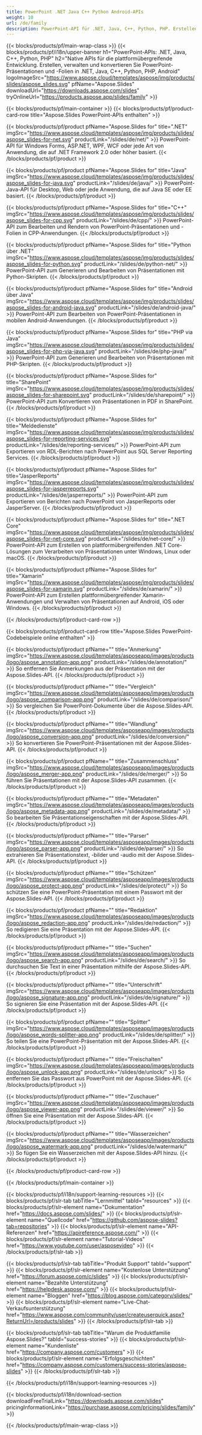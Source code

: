 ```yaml
---
title: PowerPoint .NET Java C++ Python Android-APIs
weight: 10
url: /de/family
description: PowerPoint-API für .NET, Java, C++, Python, PHP. Erstellen Schreiben Bearbeiten Rendern Drucken PowerPoint PPT, PPTX, ODP. Exportieren Sie Folien in SSRS und JasperReports
---
```


{{< blocks/products/pf/main-wrap-class >}}
{{< blocks/products/pf/i18n/upper-banner h1="PowerPoint-APIs: .NET, Java, C++, Python, PHP" h2="Native APIs für die plattformübergreifende Entwicklung. Erstellen, verwalten und konvertieren Sie PowerPoint-Präsentationen und -Folien in .NET, Java, C++, Python, PHP, Android" logoImageSrc="https://www.aspose.cloud/templates/aspose/img/products/slides/aspose_slides.svg" pfName="Aspose.Slides" downloadUrl="https://downloads.aspose.com/slides" tryOnlineUrl="https://products.aspose.app/slides/family" >}}

{{< blocks/products/pf/main-container >}}
{{< blocks/products/pf/product-card-row title="Aspose.Slides PowerPoint-APIs enthalten" >}}

{{< blocks/products/pf/product pfName="Aspose.Slides for" title=".NET" imgSrc="https://www.aspose.cloud/templates/aspose/img/products/slides/aspose_slides-for-net.svg" productLink="/slides/de/net/" >}}
PowerPoint-API für Windows Forms, ASP.NET, WPF, WCF oder jede Art von Anwendung, die auf .NET Framework 2.0 oder höher basiert.
{{< /blocks/products/pf/product >}}

{{< blocks/products/pf/product pfName="Aspose.Slides for" title="Java" imgSrc="https://www.aspose.cloud/templates/aspose/img/products/slides/aspose_slides-for-java.svg" productLink="/slides/de/java/" >}}
PowerPoint-Java-API für Desktop, Web oder jede Anwendung, die auf Java SE oder EE basiert.
{{< /blocks/products/pf/product >}}

{{< blocks/products/pf/product pfName="Aspose.Slides for" title="C++" imgSrc="https://www.aspose.cloud/templates/aspose/img/products/slides/aspose_slides-for-cpp.svg" productLink="/slides/de/cpp/" >}}
PowerPoint-API zum Bearbeiten und Rendern von PowerPoint-Präsentationen und -Folien in CPP-Anwendungen.
{{< /blocks/products/pf/product >}}

{{< blocks/products/pf/product pfName="Aspose.Slides for" title="Python über .NET" imgSrc="https://www.aspose.cloud/templates/aspose/img/products/slides/aspose_slides-for-python.svg" productLink="/slides/de/python-net/" >}}
PowerPoint-API zum Generieren und Bearbeiten von Präsentationen mit Python-Skripten.
{{< /blocks/products/pf/product >}}

{{< blocks/products/pf/product pfName="Aspose.Slides for" title="Android über Java" imgSrc="https://www.aspose.cloud/templates/aspose/img/products/slides/aspose_slides-for-android-java.svg" productLink="/slides/de/android-java/" >}}
PowerPoint-API zum Bearbeiten von PowerPoint-Präsentationen in mobilen Android-Anwendungen.
{{< /blocks/products/pf/product >}}

{{< blocks/products/pf/product pfName="Aspose.Slides for" title="PHP via Java" imgSrc="https://www.aspose.cloud/templates/aspose/img/products/slides/aspose_slides-for-php-via-java.svg" productLink="/slides/de/php-java/" >}}
PowerPoint-API zum Generieren und Bearbeiten von Präsentationen mit PHP-Skripten.
{{< /blocks/products/pf/product >}}

{{< blocks/products/pf/product pfName="Aspose.Slides for" title="SharePoint" imgSrc="https://www.aspose.cloud/templates/aspose/img/products/slides/aspose_slides-for-sharepoint.svg" productLink="/slides/de/sharepoint/" >}}
PowerPoint-API zum Konvertieren von Präsentationen in PDF in SharePoint.
{{< /blocks/products/pf/product >}}

{{< blocks/products/pf/product pfName="Aspose.Slides for" title="Meldedienste" imgSrc="https://www.aspose.cloud/templates/aspose/img/products/slides/aspose_slides-for-reporting-services.svg" productLink="/slides/de/reporting-services/" >}}
PowerPoint-API zum Exportieren von RDL-Berichten nach PowerPoint aus SQL Server Reporting Services.
{{< /blocks/products/pf/product >}}

{{< blocks/products/pf/product pfName="Aspose.Slides for" title="JasperReports" imgSrc="https://www.aspose.cloud/templates/aspose/img/products/slides/aspose_slides-for-jasperreports.svg" productLink="/slides/de/jasperreports/" >}}
PowerPoint-API zum Exportieren von Berichten nach PowerPoint von JasperReports oder JasperServer.
{{< /blocks/products/pf/product >}}

{{< blocks/products/pf/product pfName="Aspose.Slides for" title=".NET Core" imgSrc="https://www.aspose.cloud/templates/aspose/img/products/slides/aspose_slides-for-net-core.svg" productLink="/slides/de/net-core/" >}}
PowerPoint-API zum Erstellen von plattformübergreifenden .NET Core-Lösungen zum Verarbeiten von Präsentationen unter Windows, Linux oder macOS.
{{< /blocks/products/pf/product >}}

{{< blocks/products/pf/product pfName="Aspose.Slides for" title="Xamarin" imgSrc="https://www.aspose.cloud/templates/aspose/img/products/slides/aspose_slides-for-xamarin.svg" productLink="/slides/de/xamarin/" >}}
PowerPoint-API zum Erstellen plattformübergreifender Xamarin-Anwendungen und Verwalten von Präsentationen auf Android, iOS oder Windows.
{{< /blocks/products/pf/product >}}

{{< /blocks/products/pf/product-card-row >}}


{{< blocks/products/pf/product-card-row title="Aspose.Slides PowerPoint-Codebeispiele online enthalten" >}}

{{< blocks/products/pf/product pfName="" title="Anmerkung" imgSrc="https://www.aspose.cloud/templates/asposeapp/images/products/logo/aspose_annotation-app.png" productLink="/slides/de/annotation/" >}}
So entfernen Sie Anmerkungen aus der Präsentation mit der Aspose.Slides-API.
{{< /blocks/products/pf/product >}}

{{< blocks/products/pf/product pfName="" title="Vergleich" imgSrc="https://www.aspose.cloud/templates/asposeapp/images/products/logo/aspose_comparison-app.png" productLink="/slides/de/comparison/" >}}
So vergleichen Sie PowerPoint-Dokumente über die Aspose.Slides-API.
{{< /blocks/products/pf/product >}}

{{< blocks/products/pf/product pfName="" title="Wandlung" imgSrc="https://www.aspose.cloud/templates/asposeapp/images/products/logo/aspose_conversion-app.png" productLink="/slides/de/conversion/" >}}
So konvertieren Sie PowerPoint-Präsentationen mit der Aspose.Slides-API.
{{< /blocks/products/pf/product >}}

{{< blocks/products/pf/product pfName="" title="Zusammenschluss" imgSrc="https://www.aspose.cloud/templates/asposeapp/images/products/logo/aspose_merger-app.png" productLink="/slides/de/merger/" >}}
So führen Sie Präsentationen mit der Aspose.Slides-API zusammen.
{{< /blocks/products/pf/product >}}

{{< blocks/products/pf/product pfName="" title="Metadaten" imgSrc="https://www.aspose.cloud/templates/asposeapp/images/products/logo/aspose_metadata-app.png" productLink="/slides/de/metadata/" >}}
So bearbeiten Sie Präsentationseigenschaften mit der Aspose.Slides-API.
{{< /blocks/products/pf/product >}}

{{< blocks/products/pf/product pfName="" title="Parser" imgSrc="https://www.aspose.cloud/templates/asposeapp/images/products/logo/aspose_parser-app.png" productLink="/slides/de/parser/" >}}
So extrahieren Sie Präsentationstext, -bilder und -audio mit der Aspose.Slides-API.
{{< /blocks/products/pf/product >}}

{{< blocks/products/pf/product pfName="" title="Schützen" imgSrc="https://www.aspose.cloud/templates/asposeapp/images/products/logo/aspose_protect-app.png" productLink="/slides/de/protect/" >}}
So schützen Sie eine PowerPoint-Präsentation mit einem Passwort mit der Aspose.Slides-API.
{{< /blocks/products/pf/product >}}

{{< blocks/products/pf/product pfName="" title="Redaktion" imgSrc="https://www.aspose.cloud/templates/asposeapp/images/products/logo/aspose_redaction-app.png" productLink="/slides/de/redaction/" >}}
So redigieren Sie eine Präsentation mit der Aspose.Slides-API.
{{< /blocks/products/pf/product >}}

{{< blocks/products/pf/product pfName="" title="Suchen" imgSrc="https://www.aspose.cloud/templates/asposeapp/images/products/logo/aspose_search-app.png" productLink="/slides/de/search/" >}}
So durchsuchen Sie Text in einer Präsentation mithilfe der Aspose.Slides-API.
{{< /blocks/products/pf/product >}}

{{< blocks/products/pf/product pfName="" title="Unterschrift" imgSrc="https://www.aspose.cloud/templates/asposeapp/images/products/logo/aspose_signature-app.png" productLink="/slides/de/signature/" >}}
So signieren Sie eine Präsentation mit der Aspose.Slides-API.
{{< /blocks/products/pf/product >}}

{{< blocks/products/pf/product pfName="" title="Splitter" imgSrc="https://www.aspose.cloud/templates/asposeapp/images/products/logo/aspose_words-splitter-app.png" productLink="/slides/de/splitter/" >}}
So teilen Sie eine PowerPoint-Präsentation mit der Aspose.Slides-API.
{{< /blocks/products/pf/product >}}

{{< blocks/products/pf/product pfName="" title="Freischalten" imgSrc="https://www.aspose.cloud/templates/asposeapp/images/products/logo/aspose_unlock-app.png" productLink="/slides/de/unlock/" >}}
So entfernen Sie das Passwort aus PowerPoint mit der Aspose.Slides-API.
{{< /blocks/products/pf/product >}}

{{< blocks/products/pf/product pfName="" title="Zuschauer" imgSrc="https://www.aspose.cloud/templates/asposeapp/images/products/logo/aspose_viewer-app.png" productLink="/slides/de/viewer/" >}}
So öffnen Sie eine Präsentation mit der Aspose.Slides-API.
{{< /blocks/products/pf/product >}}

{{< blocks/products/pf/product pfName="" title="Wasserzeichen" imgSrc="https://www.aspose.cloud/templates/asposeapp/images/products/logo/aspose_watermark-app.png" productLink="/slides/de/watermark/" >}}
So fügen Sie ein Wasserzeichen mit der Aspose.Slides-API hinzu.
{{< /blocks/products/pf/product >}}

{{< /blocks/products/pf/product-card-row >}}

{{< /blocks/products/pf/main-container >}}

{{< blocks/products/pf/i18n/support-learning-resources >}}
{{< blocks/products/pf/slr-tab tabTitle="Lernmittel" tabId="resources" >}}
{{< blocks/products/pf/slr-element name="Dokumentation" href="https://docs.aspose.com/slides/" >}}
{{< blocks/products/pf/slr-element name="Quellcode" href="https://github.com/aspose-slides?tab=repositories" >}}
{{< blocks/products/pf/slr-element name="API-Referenzen" href="https://apireference.aspose.com/" >}}
{{< blocks/products/pf/slr-element name="Tutorial-Videos" href="https://www.youtube.com/user/asposevideo" >}}
{{< /blocks/products/pf/slr-tab >}}

{{< blocks/products/pf/slr-tab tabTitle="Produkt Support" tabId="support" >}}
{{< blocks/products/pf/slr-element name="Kostenlose Unterstützung" href="https://forum.aspose.com/c/slides" >}}
{{< blocks/products/pf/slr-element name="Bezahlte Unterstützung" href="https://helpdesk.aspose.com/" >}}
{{< blocks/products/pf/slr-element name="Bloggen" href="https://blog.aspose.com/category/slides/" >}}
{{< blocks/products/pf/slr-element name="Live-Chat-Verkaufsunterstützung" href="https://www.aspose.com/community/user/createuserquick.aspx?ReturnUrl=/products/slides" >}}
{{< /blocks/products/pf/slr-tab >}}

{{< blocks/products/pf/slr-tab tabTitle="Warum die Produktfamilie Aspose.Slides?" tabId="success-stories" >}}
{{< blocks/products/pf/slr-element name="Kundenliste" href="https://company.aspose.com/customers" >}}
{{< blocks/products/pf/slr-element name="Erfolgsgeschichten" href="https://company.aspose.com/customers/success-stories/aspose-slides" >}}
{{< /blocks/products/pf/slr-tab >}}

{{< /blocks/products/pf/i18n/support-learning-resources >}}

{{< blocks/products/pf/i18n/download-section downloadFreeTrialLink="https://downloads.aspose.com/slides" pricingInformationLink="https://purchase.aspose.com/pricing/slides/family" >}}

{{< /blocks/products/pf/main-wrap-class >}}